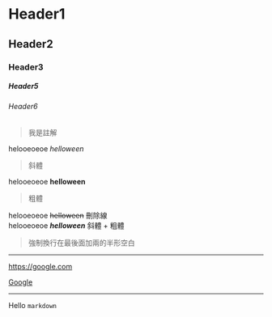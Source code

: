 # Header1
## Header2
### Header3
##### Header5
###### Header6

> 我是註解

helooeoeoe *helloween*  
>斜體

helooeoeoe **helloween**
>粗體

helooeoeoe ~~helloween~~ 刪除線  
helooeoeoe ***helloween*** 斜體 + 粗體
> 強制換行在最後面加兩的半形空白

---

<https://google.com>

[Google](https://google.com)

---

Hello `markdown`